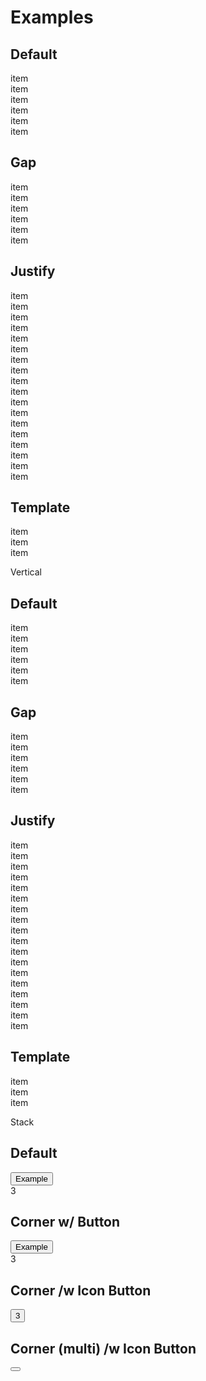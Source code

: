 <script lang="ts">
  import { mdiFilterVariant } from '@mdi/js';

	import Button from '$lib/components/Button.svelte';
	import Stack from '$lib/components/Stack.svelte';
	import Preview from '$lib/components/Preview.svelte';
	import SectionDivider from '$lib/components/SectionDivider.svelte';
</script>

# Examples

## Default

<Preview>
  <div class="grid grid-flow-col">
    <div class="border">item</div>
    <div class="border">item</div>
    <div class="border">item</div>
    <div class="border">item</div>
    <div class="border">item</div>
    <div class="border">item</div>
  </div>
</Preview>

## Gap

<Preview>
  <div class="grid grid-flow-col gap-2">
    <div class="border">item</div>
    <div class="border">item</div>
    <div class="border">item</div>
    <div class="border">item</div>
    <div class="border">item</div>
    <div class="border">item</div>
  </div>
</Preview>

## Justify

<Preview>
  <div class="grid grid-flow-col justify-start gap-2">
    <div class="border">item</div>
    <div class="border">item</div>
    <div class="border">item</div>
    <div class="border">item</div>
    <div class="border">item</div>
    <div class="border">item</div>
  </div>
</Preview>

<Preview>
  <div class="grid grid-flow-col justify-center gap-2">
    <div class="border">item</div>
    <div class="border">item</div>
    <div class="border">item</div>
    <div class="border">item</div>
    <div class="border">item</div>
    <div class="border">item</div>
  </div>
</Preview>

<Preview>
  <div class="grid grid-flow-col justify-end gap-2">
    <div class="border">item</div>
    <div class="border">item</div>
    <div class="border">item</div>
    <div class="border">item</div>
    <div class="border">item</div>
    <div class="border">item</div>
  </div>
</Preview>

## Template

<Preview>
  <div class="grid grid-flow-col grid-cols-[auto,1fr,auto] gap-2">
    <div class="border">item</div>
    <div class="border">item</div>
    <div class="border">item</div>
  </div>
</Preview>

<SectionDivider>Vertical</SectionDivider>

## Default

<Preview>
  <div class="grid">
    <div class="border">item</div>
    <div class="border">item</div>
    <div class="border">item</div>
    <div class="border">item</div>
    <div class="border">item</div>
    <div class="border">item</div>
  </div>
</Preview>

## Gap

<Preview>
  <div class="grid gap-2">
    <div class="border">item</div>
    <div class="border">item</div>
    <div class="border">item</div>
    <div class="border">item</div>
    <div class="border">item</div>
    <div class="border">item</div>
  </div>
</Preview>

## Justify

<Preview>
  <div class="grid justify-start gap-2">
    <div class="border">item</div>
    <div class="border">item</div>
    <div class="border">item</div>
    <div class="border">item</div>
    <div class="border">item</div>
    <div class="border">item</div>
  </div>
</Preview>

<Preview>
  <div class="grid justify-center gap-2">
    <div class="border">item</div>
    <div class="border">item</div>
    <div class="border">item</div>
    <div class="border">item</div>
    <div class="border">item</div>
    <div class="border">item</div>
  </div>
</Preview>

<Preview>
  <div class="grid justify-end gap-2">
    <div class="border">item</div>
    <div class="border">item</div>
    <div class="border">item</div>
    <div class="border">item</div>
    <div class="border">item</div>
    <div class="border">item</div>
  </div>
</Preview>

## Template

<Preview>
  <div class="grid grid-rows-[auto,1fr,auto] gap-2 h-64">
    <div class="border">item</div>
    <div class="border">item</div>
    <div class="border">item</div>
  </div>
</Preview>

<SectionDivider>Stack</SectionDivider>

## Default

<Preview>
  <div class="inline-grid place-items-center">
    <Button class="col-span-full row-span-full border">Example</Button>
    <div
      class="col-span-full row-span-full bg-red-500 rounded-full h-4 w-4 text-xs text-white flex items-center justify-center"
    >
      3
    </div>
  </div>
</Preview>

## Corner w/ Button

<Preview>
  <div class="inline-grid">
    <Button class="col-span-full row-span-full border">Example</Button>
    <div
      class="col-span-full row-span-full bg-red-500 rounded-full h-4 w-4 -mr-1 -mt-1 text-xs text-white flex items-center justify-center self-start justify-self-end"
    >
      3
    </div>
  </div>
</Preview>

## Corner /w Icon Button

<Preview>
  <div class="inline-grid">
    <Button icon={mdiFilterVariant} class="col-span-full row-span-full border p-3" />
    <div
      class="col-span-full row-span-full bg-red-500 rounded-full h-4 w-4 text-xs text-white flex items-center justify-center self-start justify-self-end"
    >
      3
    </div>
  </div>
</Preview>

## Corner (multi) /w Icon Button

<Preview>
  <div class="inline-grid">
    <Button icon={mdiFilterVariant} class="col-span-full row-span-full border p-3" />
    <div class="col-span-full row-span-full self-start justify-self-end bg-red-500 rounded-full h-4 w-4 -mt-1 text-xs flex items-center justify-center border border-white" />
    <div class="col-span-full row-span-full self-end justify-self-end bg-green-500 rounded-full h-4 w-4 text-xs flex items-center justify-center border border-white" />
  </div>
</Preview>
